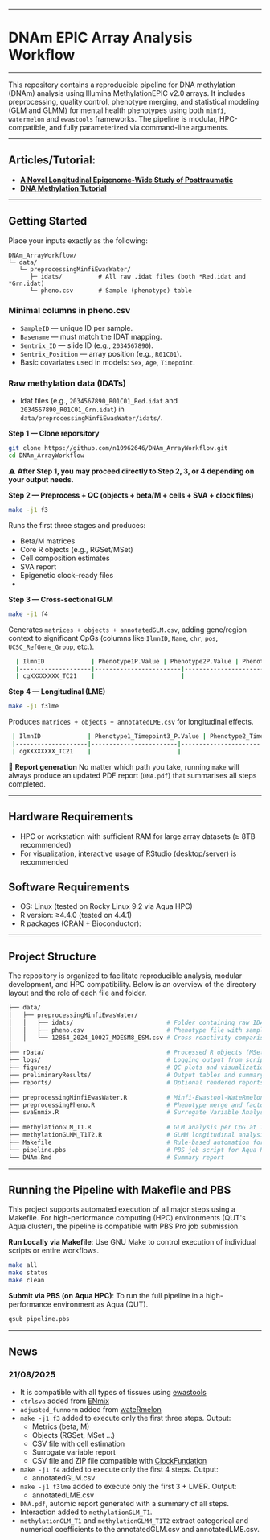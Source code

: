 --------------
# DNAm EPIC Array Analysis Workflow
--------------

This repository contains a reproducible pipeline for DNA methylation (DNAm) analysis using Illumina MethylationEPIC v2.0 arrays. It includes preprocessing, quality control, phenotype merging, and statistical modeling (GLM and GLMM) for mental health phenotypes using both `minfi`, `watermelon` and `ewastools` frameworks. The pipeline is modular, HPC-compatible, and fully parameterized via command-line arguments. 

--------------
## Articles/Tutorial:
- [**A Novel Longitudinal Epigenome-Wide Study of Posttraumatic**](https://github.com/n10962646/DNAm_ArrayWorkflow/blob/main/A%20Novel%20Longitudinal%20Epigenome-Wide%20Study%20of%20Posttraumatic.pdf)
- [**DNA Methylation Tutorial**](https://n10962646.github.io/2025CGPHNeurogenomicsWorkshop/tutorial.html)
  
--------------
## Getting Started

Place your inputs exactly as the following:

```
DNAm_ArrayWorkflow/
└─ data/
   └─ preprocessingMinfiEwasWater/
      ├─ idats/          # All raw .idat files (both *Red.idat and *Grn.idat)
      └─ pheno.csv       # Sample (phenotype) table
```
### Minimal columns in **pheno.csv**

* `SampleID` — unique ID per sample.
* `Basename` — must match the IDAT mapping.
* `Sentrix_ID` — slide ID (e.g., `2034567890`).
* `Sentrix_Position` — array position (e.g., `R01C01`).
* Basic covariates used in models: `Sex`, `Age`, `Timepoint`.

### Raw methylation data (**IDATs**)

* Idat files (e.g., `2034567890_R01C01_Red.idat` and `2034567890_R01C01_Grn.idat`) in `data/preprocessingMinfiEwasWater/idats/`.

**Step 1 — Clone reporsitory**

```bash
git clone https://github.com/n10962646/DNAm_ArrayWorkflow.git
cd DNAm_ArrayWorkflow
```
⚠️ **After Step 1, you may proceed directly to Step 2, 3, or 4 depending on your output needs.**

**Step 2 — Preprocess + QC (objects + beta/M + cells + SVA + clock files)**

```bash
make -j1 f3
```

Runs the first three stages and produces:

* Beta/M matrices
* Core R objects (e.g., RGSet/MSet)
* Cell composition estimates
* SVA report
* Epigenetic clock–ready files
* 
**Step 3 — Cross-sectional GLM**

```bash
make -j1 f4
```

Generates `matrices + objects + annotatedGLM.csv`, adding gene/region context to significant CpGs (columns like `IlmnID`, `Name`, `chr`, `pos`, `UCSC_RefGene_Group`, etc.). 

```bash
  | IlmnID             | Phenotype1P.Value | Phenotype2P.Value | Phenotype3P.Value | Phenotype4P.Value | Phenotype5P.Value | Phenotype6P.Value | Phenotype7P.Value | Name               | chr   | pos       | UCSC_RefGene_Group                           | UCSC_RefGene_Name         | Relation_to_Island | GencodeV41_Group                     |
  |--------------------|------------------------|----------------------|---------------------|-------------------------|--------------------------|------------------------|--------------------------|--------------------|-------|-----------|-----------------------------------------------|----------------------------|---------------------|--------------------------------------|
  | cgXXXXXXXX_TC21    |                        |                      |                     |                         |                          |                        |                          | cgXXXXXXXX_TC21    | chrX  | ######### | TSS1500;Exon1;5UTR;...                      | RBL2;RBL2;...              | Shore / OpenSea     | exon_1;TSS1500;...                    |
  ``` 

**Step 4 — Longitudinal (LME)**

```bash
make -j1 f3lme
```

Produces `matrices + objects + annotatedLME.csv` for longitudinal effects.

 ```bash
  | IlmnID             | Phenotype1_Timepoint3_P.Value | Phenotype2_Timepoint3_P.Value | Phenotype3_Timepoint3_P.Value | Phenotype4_Timepoint3_P.Value | Phenotype5_Timepoint3_P.Value | Phenotype6_Timepoint3_P.Value | Phenotype7_Timepoint3_P.Value | Name               | chr   | pos       | UCSC_RefGene_Group                           | UCSC_RefGene_Name         | Relation_to_Island | GencodeV41_Group                     |
  |--------------------|------------------------|----------------------|---------------------|-------------------------|--------------------------|------------------------|--------------------------|--------------------|-------|-----------|-----------------------------------------------|----------------------------|---------------------|--------------------------------------|
  | cgXXXXXXXX_TC21    |                        |                      |                     |                         |                          |                        |                          | cgXXXXXXXX_TC21    | chrX  | ######### | TSS1500;Exon1;5UTR;...                      | RBL2;RBL2;...              | Shore / OpenSea     | exon_1;TSS1500;...                    |
  ```

📑 **Report generation**
No matter which path you take, running `make` will always produce an updated PDF report (`DNA.pdf`) that summarises all steps completed.

--------------
## Hardware Requirements

- HPC or workstation with sufficient RAM for large array datasets (≥ 8TB recommended)
- For visualization, interactive usage of RStudio (desktop/server) is recommended

## Software Requirements

- OS: Linux (tested on Rocky Linux 9.2 via Aqua HPC)
- R version: ≥4.4.0 (tested on 4.4.1)
- R packages (CRAN + Bioconductor):

--------------
## Project Structure
The repository is organized to facilitate reproducible analysis, modular development, and HPC compatibility. Below is an overview of the directory layout and the role of each file and folder.

```bash
├── data/
│   ├── preprocessingMinfiEwasWater/
│   │   ├── idats/                          # Folder containing raw IDAT files
│   │   ├── pheno.csv                       # Phenotype file with sample metadata
│   │   └── 12864_2024_10027_MOESM8_ESM.csv # Cross-reactivity comparison reference
│
├── rData/                                  # Processed R objects (MSet, Beta, CN matrices, etc.)
├── logs/                                   # Logging output from script runs
├── figures/                                # QC plots and visualization output
├── preliminaryResults/                     # Output tables and summary statistics
├── reports/                                # Optional rendered reports (e.g., HTML, PDF)
│
├── preprocessingMinfiEwasWater.R           # Minfi-Ewastool-WateRmelon-based preprocessing pipeline
├── preprocessingPheno.R                    # Phenotype merge and factor conversion
├── svaEnmix.R                              # Surrogate Variable Analysis
│
├── methylationGLM_T1.R                     # GLM analysis per CpG at T1
├── methylationGLMM_T1T2.R                  # GLMM longitudinal analysis (e.g., T1 vs T2)│
├── Makefile                                # Rule-based automation for pipeline steps
└── pipeline.pbs                            # PBS job script for Aqua HPC execution
└── DNAm.Rmd                                # Summary report

```
--------------
## Running the Pipeline with Makefile and PBS

This project supports automated execution of all major steps using a Makefile. For high-performance computing (HPC) environments (QUT's Aqua cluster), the pipeline is compatible with PBS Pro job submission.

**Run Locally via Makefile**:
Use GNU Make to control execution of individual scripts or entire workflows.

```bash
make all
make status
make clean
```

**Submit via PBS (on Aqua HPC)**: 
To run the full pipeline in a high-performance environment as Aqua (QUT). 

```bash
qsub pipeline.pbs
```

--------------
## News

### 21/08/2025
- It is compatible with all types of tissues using [ewastools](https://hhhh5.github.io/ewastools/articles/exemplary_ewas.html) 
- `ctrlsva` added from [ENmix](https://www.bioconductor.org/packages/devel/bioc/vignettes/ENmix/inst/doc/ENmix.html) 
- `adjusted_funnorm` added from [wateRmelon](https://www.bioconductor.org/packages/release/bioc/vignettes/wateRmelon/inst/doc/wateRmelon.html)
- `make -j1 f3` added to execute only the first three steps. Output:
  - Metrics (beta, M)
  - Objects (RGSet, MSet ...)
  - CSV file with cell estimation
  - Surrogate variable report
  - CSV file and ZIP file compatible with [ClockFundation](https://dnamage.clockfoundation.org/)
- `make -j1 f4` added to execute only the first 4 steps. Output:
  - annotatedGLM.csv
- `make -j1 f3lme` added to execute only the first 3 + LMER. Output:
  - annotatedLME.csv
- `DNA.pdf`, automic report generated with a summary of all steps.
- Interaction added to `methylationGLM_T1`.
- `methylationGLM_T1` and `methylationGLMM_T1T2` extract categorical and numerical coefficients to the annotatedGLM.csv and annotatedLME.csv. 
